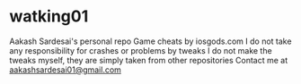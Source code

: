 # watking01
Aakash Sardesai's personal repo
Game cheats by iosgods.com
I do not take any responsibility for crashes or problems by tweaks
I do not make the tweaks myself, they are simply taken from other repositories
Contact me at aakashsardesai01@gmail.com
